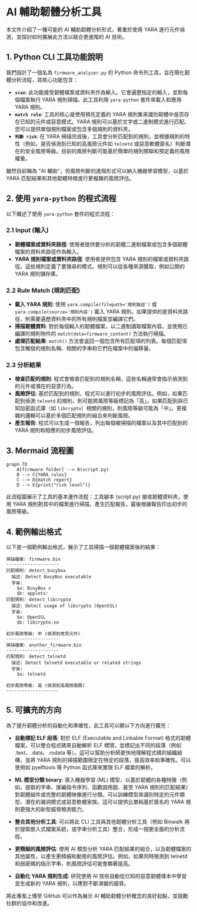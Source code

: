 # AI 輔助韌體分析工具

本文件介紹了一種可能的 AI 輔助韌體分析形式，著重於使用 YARA 進行元件偵測，並探討如何擴展此方法以結合更進階的 AI 技術。

## 1. Python CLI 工具功能說明

我們設計了一個名為 `firmware_analyzer.py` 的 Python 命令列工具，旨在簡化韌體分析流程，其核心功能包含：

- **`scan`**: 此功能接受韌體檔案或資料夾作為輸入。它會遍歷指定的輸入，並對每個檔案執行 YARA 規則掃描。此工具利用 `yara-python` 套件來載入和應用 YARA 規則。
- **`match rule`**: 工具的核心是使用預先定義的 YARA 規則集來識別韌體中是否存在已知的元件或惡意模式。YARA 規則可以基於文字或二進制模式進行匹配。您可以提供單個規則檔案或包含多個規則的資料夾。
- **`判斷 risk`**: 在 YARA 掃描完成後，工具會分析匹配到的規則，並根據規則的特性（例如，是否偵測到已知的高風險元件如 `telnetd` 或惡意軟體簽名）判斷潛在的安全風險等級。目前的風險判斷可能基於簡單的規則關聯和預定義的風險權重。

雖然目前稱為 "AI 輔助"，但風險判斷的進階形式可以納入機器學習模型，以基於 YARA 匹配結果和其他韌體特徵進行更複雜的風險評估。

## 2. 使用 `yara-python` 的程式流程

以下概述了使用 `yara-python` 套件的程式流程：

### 2.1 Input (輸入)

- **韌體檔案或資料夾路徑**: 使用者提供要分析的韌體二進制檔案或包含多個韌體檔案的資料夾路徑作為輸入。
- **YARA 規則檔案或資料夾路徑**: 使用者提供包含 YARA 規則的檔案或資料夾路徑。這些規則定義了要搜尋的模式。規則可以從各種來源獲取，例如公開的 YARA 規則儲存庫。

### 2.2 Rule Match (規則匹配)

- **載入 YARA 規則**: 使用 `yara.compile(filepath='規則路徑')` 或 `yara.compile(source='規則內容')` 載入 YARA 規則。如果提供的是資料夾路徑，則需要遍歷資料夾中的所有規則檔案並編譯它們。
- **掃描韌體資料**: 對於每個輸入的韌體檔案，以二進制讀取檔案內容，並使用已編譯的規則物件的 `match(data=firmware_content)` 方法執行掃描。
- **處理匹配結果**: `match()` 方法會返回一個包含所有匹配項的列表。每個匹配項包含觸發的規則名稱、相關的字串和它們在檔案中的偏移量。

### 2.3 分析結果

- **檢查匹配的規則**: 程式會檢查匹配到的規則名稱，這些名稱通常會指示偵測到的元件或潛在的惡意行為。
- **風險評估**: 基於匹配到的規則，程式可以進行初步的風險評估。例如，如果匹配到偵測 `telnetd` 的規則，則可能將風險等級標記為「高」。如果匹配到與已知加密函式庫（如 `libcrypto`）相關的規則，則風險等級可能為「中」。更複雜的邏輯可以基於多個匹配規則的組合來判斷風險。
- **產生報告**: 程式可以生成一個報告，列出每個被掃描的檔案以及其中匹配到的 YARA 規則和相應的初步風險評估。

## 3. Mermaid 流程圖

```mermaid
graph TD
    A[firmware folder] --> B(script.py)
    B --> C{YARA rules}
    C --> D{match report}
    D --> E{print("risk level")}
```

此流程圖展示了工具的基本運作流程：工具腳本 (script.py) 接收韌體資料夾，使用 YARA 規則對其中的檔案進行掃描，產生匹配報告，最後根據報告印出初步的風險等級。

## 4. 範例輸出格式

以下是一個範例輸出格式，展示了工具掃描一個韌體檔案後的結果：

```
掃描檔案: firmware.bin
--------------------
匹配規則: detect_busybox
  描述: Detect BusyBox executable
  字串:
    $a: BusyBox v
    $b: applets:
匹配規則: detect_libcrypto
  描述: Detect usage of libcrypto (OpenSSL)
  字串:
    $a: OpenSSL
    $b: libcrypto.so

初步風險等級: 中 (偵測到常見元件)
--------------------
掃描檔案: another_firmware.bin
--------------------
匹配規則: detect_telnetd
  描述: Detect telnetd executable or related strings
  字串:
    $a: telnetd

初步風險等級: 高 (偵測到高風險服務)
--------------------
```

## 5. 可擴充的方向

為了提升韌體分析的自動化和準確性，此工具可以朝以下方向進行擴充：

- **自動標記 ELF 段落**: 對於 ELF (Executable and Linkable Format) 格式的韌體檔案，可以整合程式碼來自動解析 ELF 標頭，並標記出不同的段落（例如 .text、.data、.rodata 等）。這可以幫助分析師更快地理解程式碼的組織結構，並將 YARA 規則的掃描範圍限定在特定的段落，提高效率和準確性。可以使用如 pyelftools 等 Python 函式庫來實現 ELF 檔案的解析。

- **ML 模型分類 binary**: 導入機器學習 (ML) 模型，以基於韌體的各種特徵（例如，提取的字串、匯編指令序列、函數調用圖、甚至 YARA 規則的匹配結果）對韌體組件或完整的韌體映像進行分類。可以訓練模型來識別特定的元件類型、潛在的漏洞模式或惡意軟體家族。這可以提供比單純基於簽名的 YARA 規則更強大的新型威脅檢測能力。

- **整合其他分析工具**: 可以將此 CLI 工具與其他韌體分析工具（例如 Binwalk 用於提取嵌入式檔案系統，或字串分析工具）整合，形成一個更全面的分析流程。

- **更精細的風險評估**: 使用 AI 模型分析 YARA 匹配結果的組合，以及韌體檔案的其他屬性，以產生更精細和動態的風險評估。例如，如果同時檢測到 telnetd 和弱密碼的指示字串，則風險評估可能會顯著提高。

- **自動化 YARA 規則生成**: 研究使用 AI 技術自動從已知的惡意韌體樣本中學習並生成新的 YARA 規則，以應對不斷演變的威脅。

將此專案上傳至 GitHub 可以作為展示 AI 輔助韌體分析概念的良好起點，並鼓勵社群的協作和改進。

